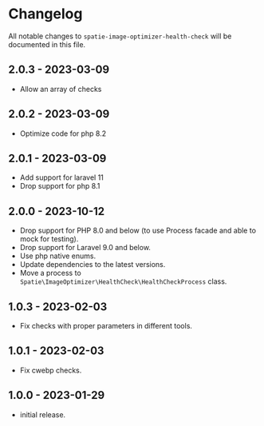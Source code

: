 # Changelog

All notable changes to `spatie-image-optimizer-health-check` will be documented in this file.

## 2.0.3 - 2023-03-09

- Allow an array of checks

## 2.0.2 - 2023-03-09

- Optimize code for php 8.2

## 2.0.1 - 2023-03-09

- Add support for laravel 11
- Drop support for php 8.1

## 2.0.0 - 2023-10-12

- Drop support for PHP 8.0 and below (to use Process facade and able to mock for testing).
- Drop support for Laravel 9.0 and below.
- Use php native enums.
- Update dependencies to the latest versions.
- Move a process to `Spatie\ImageOptimizer\HealthCheck\HealthCheckProcess` class.

## 1.0.3 - 2023-02-03

- Fix checks with proper parameters in different tools.

## 1.0.1 - 2023-02-03

- Fix cwebp checks.

## 1.0.0 - 2023-01-29

- initial release.
